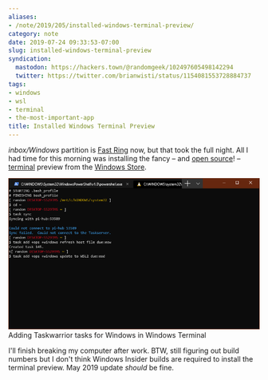 ```yaml
---
aliases:
- /note/2019/205/installed-windows-terminal-preview/
category: note
date: 2019-07-24 09:33:53-07:00
slug: installed-windows-terminal-preview
syndication:
  mastodon: https://hackers.town/@randomgeek/102497605498142294
  twitter: https://twitter.com/brianwisti/status/1154081553728884737
tags:
- windows
- wsl
- terminal
- the-most-important-app
title: Installed Windows Terminal Preview
---
```


*inbox/Windows* partition is [Fast Ring](https://insider.windows.com/en-us/how-to-overview/) now, but that took the full night. All
I had time for this morning was installing the fancy – and [open source](https://github.com/microsoft/terminal/blob/master/LICENSE)! –
[terminal](https://devblogs.microsoft.com/commandline/windows-terminal-microsoft-store-preview-release/) preview from the [Windows Store](https://www.microsoft.com/en-us/p/windows-terminal-preview/9n0dx20hk701?activetab=pivot:overviewtab).

![attachments/img/2019/cover-2019-07-24.png](../../../attachments/img/2019/cover-2019-07-24.png)
Adding Taskwarrior tasks for Windows in Windows Terminal

I'll finish breaking my computer after work. BTW, still figuring out build numbers but I don't think Windows Insider builds are required to install the terminal preview. May 2019 update *should* be fine.
